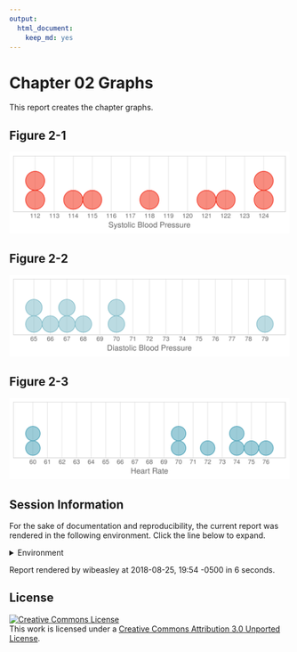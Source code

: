 ```yaml
---
output:
  html_document:
    keep_md: yes
---
```

Chapter 02 Graphs
=================================================
This report creates the chapter graphs.

<!--  Set the working directory to the repository's base directory; this assumes the report is nested inside of only one directory.-->


<!-- Set the report-wide options, and point to the external code file. -->

<!-- Load the packages.  Suppress the output when loading packages. -->


<!-- Load any Global functions and variables declared in the R file.  Suppress the output. -->


<!-- Declare any global functions specific to a Rmd output.  Suppress the output. -->


<!-- Load the datasets.   -->


<!-- Tweak the datasets.   -->


## Figure 2-1
<img src="figure-png/figure-02-01-1.png" width="550px" />

## Figure 2-2
<img src="figure-png/figure-02-02-1.png" width="550px" />

## Figure 2-3
<img src="figure-png/figure-02-03-1.png" width="550px" />

<!-- The footer that's common to all reports. -->

## Session Information

For the sake of documentation and reproducibility, the current report was rendered in the following environment.  Click the line below to expand.

<details>
  <summary>Environment <span class="glyphicon glyphicon-plus-sign"></span></summary>

```
Session info ------------------------------------------------------------------
```

```
 setting  value                       
 version  R version 3.5.1 (2018-07-02)
 system   x86_64, linux-gnu           
 ui       RStudio (1.2.830)           
 language (EN)                        
 collate  en_US.UTF-8                 
 tz       America/Chicago             
 date     2018-08-25                  
```

```
Packages ----------------------------------------------------------------------
```

```
 package      * version date       source        
 assertthat     0.2.0   2017-04-11 CRAN (R 3.5.1)
 backports      1.1.2   2017-12-13 CRAN (R 3.5.1)
 base         * 3.5.1   2018-07-03 local         
 bindr          0.1.1   2018-03-13 CRAN (R 3.5.1)
 bindrcpp       0.2.2   2018-03-29 CRAN (R 3.5.1)
 colorspace     1.3-2   2016-12-14 CRAN (R 3.5.1)
 compiler       3.5.1   2018-07-03 local         
 crayon         1.3.4   2017-09-16 CRAN (R 3.5.1)
 datasets     * 3.5.1   2018-07-03 local         
 devtools       1.13.6  2018-06-27 CRAN (R 3.5.1)
 dichromat      2.0-0   2013-01-24 CRAN (R 3.5.1)
 digest         0.6.16  2018-08-22 CRAN (R 3.5.1)
 dplyr          0.7.6   2018-06-29 CRAN (R 3.5.1)
 evaluate       0.11    2018-07-17 CRAN (R 3.5.1)
 extrafont      0.17    2014-12-08 CRAN (R 3.5.1)
 extrafontdb    1.0     2012-06-11 CRAN (R 3.5.1)
 ggplot2      * 3.0.0   2018-07-03 CRAN (R 3.5.1)
 glue           1.3.0   2018-07-17 CRAN (R 3.5.1)
 graphics     * 3.5.1   2018-07-03 local         
 grDevices    * 3.5.1   2018-07-03 local         
 grid           3.5.1   2018-07-03 local         
 gtable         0.2.0   2016-02-26 CRAN (R 3.5.1)
 htmltools      0.3.6   2017-04-28 CRAN (R 3.5.1)
 knitr        * 1.20    2018-02-20 CRAN (R 3.5.1)
 lazyeval       0.2.1   2017-10-29 CRAN (R 3.5.1)
 magrittr       1.5     2014-11-22 CRAN (R 3.5.1)
 memoise        1.1.0   2017-04-21 CRAN (R 3.5.1)
 methods      * 3.5.1   2018-07-03 local         
 munsell        0.5.0   2018-06-12 CRAN (R 3.5.1)
 packrat        0.4.9-3 2018-06-01 CRAN (R 3.5.1)
 pacman         0.4.6   2017-05-14 CRAN (R 3.5.1)
 pillar         1.3.0   2018-07-14 CRAN (R 3.5.1)
 pkgconfig      2.0.2   2018-08-16 CRAN (R 3.5.1)
 plyr           1.8.4   2016-06-08 CRAN (R 3.5.1)
 purrr          0.2.5   2018-05-29 CRAN (R 3.5.1)
 R6             2.2.2   2017-06-17 CRAN (R 3.5.1)
 RColorBrewer   1.1-2   2014-12-07 CRAN (R 3.5.1)
 Rcpp           0.12.18 2018-07-23 CRAN (R 3.5.1)
 rlang          0.2.2   2018-08-16 CRAN (R 3.5.1)
 rmarkdown      1.10    2018-06-11 CRAN (R 3.5.1)
 rprojroot      1.3-2   2018-01-03 CRAN (R 3.5.1)
 Rttf2pt1       1.3.7   2018-06-29 CRAN (R 3.5.1)
 scales         1.0.0   2018-08-09 CRAN (R 3.5.1)
 stats        * 3.5.1   2018-07-03 local         
 stringi        1.2.4   2018-07-20 CRAN (R 3.5.1)
 stringr        1.3.1   2018-05-10 CRAN (R 3.5.1)
 tibble         1.4.2   2018-01-22 CRAN (R 3.5.1)
 tidyselect     0.2.4   2018-02-26 CRAN (R 3.5.1)
 tools          3.5.1   2018-07-03 local         
 utils        * 3.5.1   2018-07-03 local         
 wesanderson    0.3.6   2018-04-20 CRAN (R 3.5.1)
 withr          2.1.2   2018-03-15 CRAN (R 3.5.1)
 yaml           2.2.0   2018-07-25 CRAN (R 3.5.1)
```
</details>



Report rendered by wibeasley at 2018-08-25, 19:54 -0500 in 6 seconds.


## License

<a rel="license" href="http://creativecommons.org/licenses/by/3.0/"><img alt="Creative Commons License" style="border-width:0" src="http://i.creativecommons.org/l/by/3.0/88x31.png" /></a><br />This work is licensed under a <a rel="license" href="http://creativecommons.org/licenses/by/3.0/">Creative Commons Attribution 3.0 Unported License</a>.
